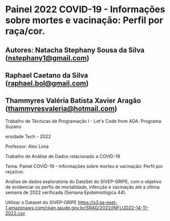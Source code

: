 # Painel 2022 COVID-19 - Informações sobre mortes e vacinação: Perfil por raça/cor.

## Autores: Natacha Stephany Sousa da Silva (nstephany1@gmail.com)
##         Raphael Caetano da Silva (raphael.bol@gmail.com)
##         Thammyres Valéria Batista Xavier Aragão (thammyresvaleria@hotmail.com)


Trabalho de Técnicas de Programação I - Let's Code from ADA. 
Programa Suzano <Div>ersidade Tech - 2022

Professor: Alex Lima 

Trabalho de Análise de Dados relacionado a COVID-19

Tema: Painel COVID-19 - Informações sobre mortes e vacinação: Perfil por raça/cor.

Análise de dados exploratória do DataSet do SIVEP-GRIPE, com o objetivo de evidenciar os perfis de mortalidade, infecção e vacinação até a última semana de 2022 verificada (Semana Epidemiológica 44).

Utilizar o Dataset do SIVEP-GRIPE
https://s3.sa-east-1.amazonaws.com/ckan.saude.gov.br/SRAG/2022/INFLUD22-14-11-2022.csv

